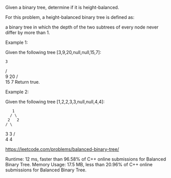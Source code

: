 Given a binary tree, determine if it is height-balanced.

For this problem, a height-balanced binary tree is defined as:

a binary tree in which the depth of the two subtrees of every node never differ by more than 1.

Example 1:

Given the following tree [3,9,20,null,null,15,7]:

    3
   / \
  9  20
    /  \
   15   7
Return true.

Example 2:

Given the following tree [1,2,2,3,3,null,null,4,4]:

       1
      / \
     2   2
    / \
   3   3
  / \
 4   4
 
 https://leetcode.com/problems/balanced-binary-tree/
 
 Runtime: 12 ms, faster than 96.58% of C++ online submissions for Balanced Binary Tree.
Memory Usage: 17.5 MB, less than 20.96% of C++ online submissions for Balanced Binary Tree.
